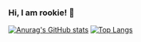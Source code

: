 ### Hi, I am rookie! 👋
[![Anurag's GitHub stats](https://github-readme-stats.vercel.app/api?username=rookie-hhm&show_icons=true&theme=cobalt)](https://github.com/anuraghazra/github-readme-stats)
[![Top Langs](https://github-readme-stats.vercel.app/api/top-langs/?username=rookie-hhm&layout=compact)](https://github.com/anuraghazra/github-readme-stats)
